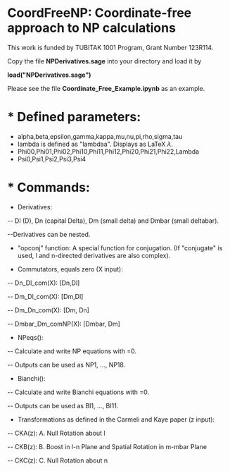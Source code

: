 # CoordFreeNP: Coordinate-free approach to NP calculations

This work is funded by TUBITAK 1001 Program, Grant Number 123R114.

Copy the file **NPDerivatives.sage** into your directory and load it by

**load("NPDerivatives.sage")**

Please see the file **Coordinate_Free_Example.ipynb** as an example.

# * Defined parameters:

- alpha,beta,epsilon,gamma,kappa,mu,nu,pi,rho,sigma,tau
- lambda is defined as "lambdaa". Displays as LaTeX $\lambda$.
- Phi00,Phi01,Phi02,Phi10,Phi11,Phi12,Phi20,Phi21,Phi22,Lambda
- Psi0,Psi1,Psi2,Psi3,Psi4

# * Commands:

- Derivatives:
  
-- Dl (D), Dn (capital Delta), Dm (small delta) and Dmbar (small deltabar). 

--Derivatives can be nested.

- "opconj" function: A special function for conjugation. 
(If "conjugate" is used, l and n-directed derivatives are also complex).

- Commutators, equals zero (X input):

-- Dn_Dl_com(X): [Dn,Dl]

-- Dm_Dl_com(X): [Dm,Dl]

-- Dm_Dn_com(X): [Dm, Dn]

-- Dmbar_Dm_comNP(X): [Dmbar, Dm]

- NPeqs(): 

-- Calculate and write NP equations with =0. 

-- Outputs can be used as NP1, ..., NP18.

- Bianchi():

-- Calculate and write Bianchi equations with =0. 

-- Outputs can be used as BI1, ..., BI11.

- Transformations as defined in the Carmeli and Kaye paper (z input):

-- CKA(z): A. Null Rotation about l

-- CKB(z): B. Boost in l-n Plane and Spatial Rotation in m-mbar Plane

-- CKC(z): C. Null Rotation about n
